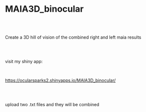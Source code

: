 # MAIA3D_binocular

<br><br>

Create a 3D hill of vision of the combined right and left maia results

<br><br>

visit my shiny app:

<br>

https://ocularsparks2.shinyapps.io/MAIA3D_binocular/


<br><br>  

upload two .txt files and they will be combined

